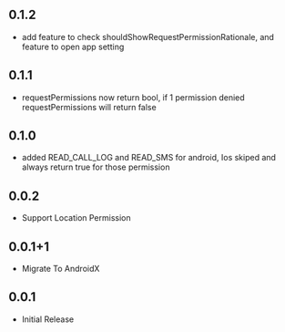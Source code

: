 ## 0.1.2
* add feature to check shouldShowRequestPermissionRationale, and feature to open app setting

## 0.1.1
* requestPermissions now return bool, if 1 permission denied requestPermissions will return false

## 0.1.0
* added READ_CALL_LOG and READ_SMS for android, Ios skiped and always return true for those permission

## 0.0.2

* Support Location Permission

## 0.0.1+1

* Migrate To AndroidX

## 0.0.1

* Initial Release
